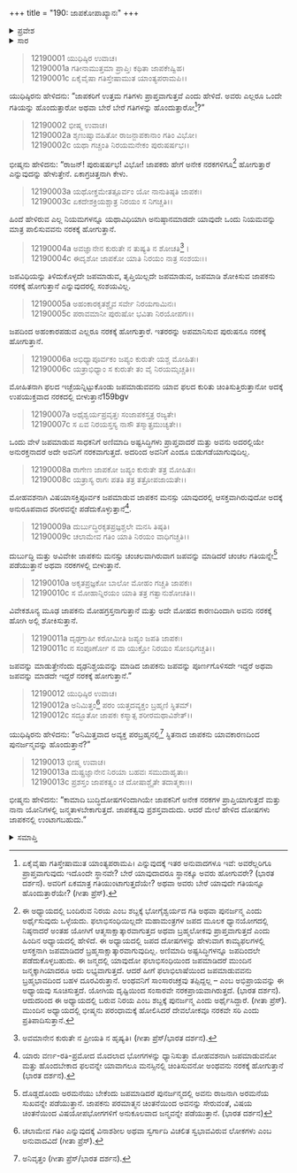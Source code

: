 +++
title = "190: ಜಾಪಕೋಪಾಖ್ಯಾನಃ"
+++

<details><summary>ಪ್ರವೇಶ</summary>


।।   ಓಂ ಓಂ ನಮೋ ನಾರಾಯಣಾಯ।।   ಶ್ರೀ ವೇದವ್ಯಾಸಾಯ ನಮಃ ।।

ಶ್ರೀ ಕೃಷ್ಣದ್ವೈಪಾಯನ ವೇದವ್ಯಾಸ ವಿರಚಿತ  

**ಶ್ರೀ ಮಹಾಭಾರತ**

**ಶಾಂತಿ ಪರ್ವ**

**ಮೋಕ್ಷಧರ್ಮ ಪರ್ವ**

**ಅಧ್ಯಾಯ 190**


</details>

<details><summary>ಸಾರ</summary>

ಜಪಯಜ್ಞದಲ್ಲಿ ದೋಷವುಂಟಾದರೆ ನರಕ (ಪುನರ್ಜನ್ಮ) ಪ್ರಾಪ್ತಿ (1-13).


</details>

> 12190001 ಯುಧಿಷ್ಠಿರ ಉವಾಚ।  
12190001a ಗತೀನಾಮುತ್ತಮಾ ಪ್ರಾಪ್ತಿಃ ಕಥಿತಾ ಜಾಪಕೇಷ್ವಿಹ।  
12190001c ಏಕೈವೈಷಾ ಗತಿಸ್ತೇಷಾಮುತ ಯಾಂತ್ಯಪರಾಮಪಿ।।

ಯುಧಿಷ್ಠಿರನು ಹೇಳಿದನು: “ಜಾಪಕರಿಗೆ ಉತ್ತಮ ಗತಿಗಳು ಪ್ರಾಪ್ತವಾಗುತ್ತವೆ ಎಂದು ಹೇಳಿದೆ. ಅವರು ಎಲ್ಲರೂ ಒಂದೇ ಗತಿಯನ್ನು ಹೊಂದುತ್ತಾರೋ ಅಥವಾ ಬೇರೆ ಬೇರೆ ಗತಿಗಳನ್ನು ಹೊಂದುತ್ತಾರೋ[^1]?”

> 12190002 ಭೀಷ್ಮ ಉವಾಚ।  
12190002a ಶೃಣುಷ್ವಾವಹಿತೋ ರಾಜನ್ಜಾಪಕಾನಾಂ ಗತಿಂ ವಿಭೋ।  
12190002c ಯಥಾ ಗಚ್ಚಂತಿ ನಿರಯಮನೇಕಂ ಪುರುಷರ್ಷಭ।।

ಭೀಷ್ಮನು ಹೇಳಿದನು: “ರಾಜನ್! ಪುರುಷರ್ಷಭ! ವಿಭೋ! ಜಾಪಕರು ಹೇಗೆ ಅನೇಕ ನರಕಗಳಿಗೂ[^2] ಹೋಗುತ್ತಾರೆ ಎನ್ನುವುದನ್ನು ಹೇಳುತ್ತೇನೆ. ಏಕಾಗ್ರಚಿತ್ತನಾಗಿ ಕೇಳು.

> 12190003a ಯಥೋಕ್ತಮೇತತ್ಪೂರ್ವಂ ಯೋ ನಾನುತಿಷ್ಠತಿ ಜಾಪಕಃ।  
12190003c ಏಕದೇಶಕ್ರಿಯಶ್ಚಾತ್ರ ನಿರಯಂ ಸ ನಿಗಚ್ಚತಿ।।

ಹಿಂದೆ ಹೇಳಿರುವ ಎಲ್ಲ ನಿಯಮಗಳನ್ನೂ ಯಥಾವಿಧಿಯಾಗಿ ಅನುಷ್ಠಾನಮಾಡದೇ ಯಾವುದೇ ಒಂದು ನಿಯಮವನ್ನು ಮಾತ್ರ ಪಾಲಿಸುವವನು ನರಕಕ್ಕೆ ಹೋಗುತ್ತಾನೆ.

> 12190004a ಅವಜ್ಞಾನೇನ ಕುರುತೇ ನ ತುಷ್ಯತಿ ನ ಶೋಚತಿ[^3]।  
12190004c ಈದೃಶೋ ಜಾಪಕೋ ಯಾತಿ ನಿರಯಂ ನಾತ್ರ ಸಂಶಯಃ।।

ಜಪವಿಧಿಯನ್ನು ತಿಳಿದುಕೊಳ್ಳದೇ ಜಪಮಾಡುವ, ತೃಪ್ತಿಯಿಲ್ಲದೇ ಜಪಮಾಡುವ, ಜಪಮಾಡಿ ಶೋಕಿಸುವ ಜಾಪಕನು ನರಕಕ್ಕೆ ಹೋಗುತ್ತಾನೆ ಎನ್ನುವುದರಲ್ಲಿ ಸಂಶಯವಿಲ್ಲ.

> 12190005a ಅಹಂಕಾರಕೃತಶ್ಚೈವ ಸರ್ವೇ ನಿರಯಗಾಮಿನಃ।  
12190005c ಪರಾವಮಾನೀ ಪುರುಷೋ ಭವಿತಾ ನಿರಯೋಪಗಃ।।

ಜಪದಿಂದ ಅಹಂಕಾರಪಡುವ ಎಲ್ಲರೂ ನರಕಕ್ಕೆ ಹೋಗುತ್ತಾರೆ. ಇತರರನ್ನು ಅಪಮಾನಿಸುವ ಪುರುಷನೂ ನರಕಕ್ಕೆ ಹೋಗುತ್ತಾನೆ.

> 12190006a ಅಭಿಧ್ಯಾಪೂರ್ವಕಂ ಜಪ್ಯಂ ಕುರುತೇ ಯಶ್ಚ ಮೋಹಿತಃ।  
12190006c ಯತ್ರಾಭಿಧ್ಯಾಂ ಸ ಕುರುತೇ ತಂ ವೈ ನಿರಯಮೃಚ್ಚತಿ।।

ಮೋಹಿತನಾಗಿ ಫಲದ ಇಚ್ಛೆಯನ್ನಿಟ್ಟುಕೊಂಡು ಜಪಮಾಡುವವನು ಯಾವ ಫಲದ ಕುರಿತು ಚಿಂತಿಸುತ್ತಿರುತ್ತಾನೋ ಅದಕ್ಕೆ ಉಪಯುಕ್ತವಾದ ನರಕದಲ್ಲಿ ಬೀಳುತ್ತಾನೆ159bgv

> 12190007a ಅಥೈಶ್ವರ್ಯಪ್ರವೃತ್ತಃ ಸಂಜಾಪಕಸ್ತತ್ರ ರಜ್ಯತೇ।  
12190007c ಸ ಏವ ನಿರಯಸ್ತಸ್ಯ ನಾಸೌ ತಸ್ಮಾತ್ಪ್ರಮುಚ್ಯತೇ।।

ಒಂದು ವೇಳೆ ಜಪಮಾಡುವ ಸಾಧಕನಿಗೆ ಅಣಿಮಾದಿ ಅಷ್ಟಸಿದ್ಧಿಗಳು ಪ್ರಾಪ್ತವಾದರೆ ಮತ್ತು ಅವನು ಅದರಲ್ಲಿಯೇ ಅನುರಕ್ತನಾದರೆ ಅದೇ ಅವನಿಗೆ ನರಕವಾಗುತ್ತದೆ. ಅದರಿಂದ ಅವನಿಗೆ ಎಂದೂ ಬಿಡುಗಡೆಯಾಗುವುದಿಲ್ಲ.

> 12190008a ರಾಗೇಣ ಜಾಪಕೋ ಜಪ್ಯಂ ಕುರುತೇ ತತ್ರ ಮೋಹಿತಃ।  
12190008c ಯತ್ರಾಸ್ಯ ರಾಗಃ ಪತತಿ ತತ್ರ ತತ್ರೋಪಜಾಯತೇ।।

ಮೋಹವಶನಾಗಿ ವಿಷಯಾಸಕ್ತಿಪೂರ್ವಕ ಜಪಮಾಡುವ ಜಾಪಕನ ಮನಸ್ಸು ಯಾವುದರಲ್ಲಿ ಆಸಕ್ತವಾಗಿರುವುದೋ ಅದಕ್ಕೆ ಅನುರೂಪವಾದ ಶರೀರವನ್ನೇ ಪಡೆದುಕೊಳ್ಳುತ್ತಾನೆ[^4].

> 12190009a ದುರ್ಬುದ್ಧಿರಕೃತಪ್ರಜ್ಞಶ್ಚಲೇ ಮನಸಿ ತಿಷ್ಠತಿ।  
12190009c ಚಲಾಮೇವ ಗತಿಂ ಯಾತಿ ನಿರಯಂ ವಾಧಿಗಚ್ಚತಿ।।

ದುರ್ಬುದ್ಧಿ ಮತ್ತು ಅವಿವೇಕೀ ಜಾಪಕನು ಮನಸ್ಸು ಚಂಚಲವಾಗಿರುವಾಗ ಜಪವನ್ನು ಮಾಡಿದರೆ ಚಂಚಲ ಗತಿಯನ್ನೇ[^5] ಪಡೆಯುತ್ತಾನೆ ಅಥವಾ ನರಕಗಳಲ್ಲಿ ಬೀಳುತ್ತಾನೆ.

> 12190010a ಅಕೃತಪ್ರಜ್ಞಕೋ ಬಾಲೋ ಮೋಹಂ ಗಚ್ಚತಿ ಜಾಪಕಃ।  
12190010c ಸ ಮೋಹಾನ್ನಿರಯಂ ಯಾತಿ ತತ್ರ ಗತ್ವಾನುಶೋಚತಿ।।

ವಿವೇಕಶೂನ್ಯ ಮೂಢ ಜಾಪಕನು ಮೋಹಗ್ರಸ್ತನಾಗುತ್ತಾನೆ ಮತ್ತು ಅದೇ ಮೋಹದ ಕಾರಣದಿಂದಾಗಿ ಅವನು ನರಕಕ್ಕೆ ಹೋಗಿ ಅಲ್ಲಿ ಶೋಕಿಸುತ್ತಾನೆ.

> 12190011a ದೃಢಗ್ರಾಹೀ ಕರೋಮೀತಿ ಜಪ್ಯಂ ಜಪತಿ ಜಾಪಕಃ।  
12190011c ನ ಸಂಪೂರ್ಣೋ ನ ವಾ ಯುಕ್ತೋ ನಿರಯಂ ಸೋಽಧಿಗಚ್ಚತಿ।।

ಜಪವನ್ನು ಮಾಡುತ್ತೇನೆಂದು ದೃಢನಿಶ್ಚಯವನ್ನು ಮಾಡಿದ ಜಾಪಕನು ಜಪವನ್ನು ಪೂರ್ಣಗೊಳಿಸದೇ ಇದ್ದರೆ ಅಥವಾ ಜಪವನ್ನು ಮಾಡದೇ ಇದ್ದರೆ ನರಕಕ್ಕೆ ಹೋಗುತ್ತಾನೆ.”

> 12190012 ಯುಧಿಷ್ಠಿರ ಉವಾಚ।  
12190012a ಅನಿಮಿತ್ತಂ[^6] ಪರಂ ಯತ್ತದವ್ಯಕ್ತಂ ಬ್ರಹ್ಮಣಿ ಸ್ಥಿತಮ್।  
12190012c ಸದ್ಭೂತೋ ಜಾಪಕಃ ಕಸ್ಮಾತ್ಸ ಶರೀರಮಥಾವಿಶೇತ್।।

ಯುಧಿಷ್ಠಿರನು ಹೇಳಿದನು: “ಅನಿಮಿತ್ತವಾದ ಅವ್ಯಕ್ತ ಪರಬ್ರಹ್ಮನಲ್ಲಿ[^7] ಸ್ಥಿತನಾದ ಜಾಪಕನು ಯಾವಕಾರಣದಿಂದ ಪುನರ್ಜನ್ಮವನ್ನು ಹೊಂದುತ್ತಾನೆ?”

> 12190013 ಭೀಷ್ಮ ಉವಾಚ।  
12190013a ದುಷ್ಪ್ರಜ್ಞಾನೇನ ನಿರಯಾ ಬಹವಃ ಸಮುದಾಹೃತಾಃ।  
12190013c ಪ್ರಶಸ್ತಂ ಜಾಪಕತ್ವಂ ಚ ದೋಷಾಶ್ಚೈತೇ ತದಾತ್ಮಕಾಃ।।

ಭೀಷ್ಮನು ಹೇಳಿದನು: “ಕಾಮಾದಿ ಬುದ್ಧಿದೋಷಗಳಿಂದಾಗಿಯೇ ಜಾಪಕನಿಗೆ ಅನೇಕ ನರಕಗಳ ಪ್ರಾಪ್ತಿಯಾಗುತ್ತದೆ ಮತ್ತು ನಾನಾ ಯೋನಿಗಳಲ್ಲಿ ಜನ್ಮತಾಳಬೇಕಾಗುತ್ತದೆ. ಜಾಪಕತ್ವವು ಪ್ರಶಸ್ತವಾದುದು. ಆದರೆ ಮೇಲೆ ಹೇಳಿದ ದೋಷಗಳು ಜಾಪಕನಲ್ಲಿ ಉಂಟಾಗಬಹುದು.”

<details><summary>ಸಮಾಪ್ತಿ</summary>

ಇತಿ ಶ್ರೀಮಹಾಭಾರತೇ ಶಾಂತಿಪರ್ವಣಿ ಮೋಕ್ಷಧರ್ಮಪರ್ವಣಿ ಜಾಪಕೋಪಾಖ್ಯಾನೇ ನವತ್ಯಧಿಕಶತಮೋಽಧ್ಯಾಯಃ।।  
ಇದು ಶ್ರೀಮಹಾಭಾರತದಲ್ಲಿ ಶಾಂತಿಪರ್ವದಲ್ಲಿ ಮೋಕ್ಷಧರ್ಮಪರ್ವದಲ್ಲಿ ಜಾಪಕೋಪಾಖ್ಯಾನ ಎನ್ನುವ ನೂರಾತೊಂಭತ್ತನೇ ಅಧ್ಯಾಯವು.


</details>

[^1]: ಏಕೈವೈಷಾ ಗತಿಸ್ತೇಷಾಮುತ ಯಾಂತ್ಯಪರಾಮಪಿ।   ಎನ್ನುವುದಕ್ಕೆ ಇತರ ಅನುವಾದಗಳೂ ಇವೆ: ಅವರೆಲ್ಲರಿಗೂ ಪ್ರಾಪ್ತವಾಗುವುದು ಇದೊಂದೇ ಸ್ಥಾನವೇ? ಬೇರೆ ಯಾವುದಾದರೂ ಸ್ಥಾನಕ್ಕೂ ಅವರು ಹೋಗುವರೇ? (ಭಾರತ ದರ್ಶನ). ಅವರಿಗೆ ಏಕಮಾತ್ರ ಗತಿಯುಂಟಾಗುತ್ತದೆಯೇ? ಅಥವಾ ಅವರು ಬೇರೆ ಯಾವುದೇ ಗತಿಯನ್ನೂ ಹೊಂದುತ್ತಾರೆಯೇ? (ಗೀತಾ ಪ್ರೆಸ್).

[^2]: ಈ ಅಧ್ಯಾಯದಲ್ಲಿ ಬಂದಿರುವ ನಿರಯ ಎಂಬ ಶಬ್ದಕ್ಕೆ ಭೋಗೈಶ್ವರ್ಯದ ಗತಿ ಅಥವಾ ಪುನರ್ಜನ್ಮ ಎಂದು ಅರ್ಥೈಸುವುದು ಒಳ್ಳೆಯದು. ಫಲಾಭಿಸಂಧಿಯಿಲ್ಲದೇ ಮಹಾಮಂತ್ರಗಳ ಜಪದ ಮೂಲಕ ಧ್ಯಾನಯೋಗದಲ್ಲಿ ನಿಷ್ಠನಾದರೆ ಅಂತಹ ಯೋಗಿಗೆ ಆತ್ಮಸಾಕ್ಷಾತ್ಕಾರವಾಗುತ್ತದ ಅಥವಾ ಬ್ರಹ್ಮಲೋಕವು ಪ್ರಾಪ್ತವಾಗುತ್ತದೆ ಎಂದು ಹಿಂದಿನ ಅಧ್ಯಾಯದಲ್ಲಿ ಹೇಳಿದೆ. ಈ ಅಧ್ಯಾಯದಲ್ಲಿ ಜಪದ ದೋಷಗಳನ್ನು ಹೇಳುವಾಗ ಕಾಮ್ಯಫಲಗಳಲ್ಲಿ ಆಸಕ್ತನಾಗಿ ಜಪಮಾಡಿದರೆ ಬ್ರಹ್ಮಸಾಕ್ಷಾತ್ಕಾರವಾಗುವುದಿಲ್ಲ. ಅಣಿಮಾದಿ ಅಷ್ಟಸಿದ್ಧಿಗಳನ್ನೂ ಜಪದಿಂದಲೇ ಪಡೆದುಕೊಳ್ಳಬಹುದು. ಈ ಜನ್ಮದಲ್ಲಿ ಯಾವುದೋ ಫಲಾಭಿಸಂಧಿಯಿಂದ ಜಪಮಾಡಿದರೆ ಮುಂದಿನ ಜನ್ಮಕ್ಕಾಗಿಯಾದರೂ ಅದು ಲಭ್ಯವಾಗುತ್ತದೆ. ಆದರೆ ಹೀಗೆ ಫಲಾಭಿಲಾಷೆಯಿಂದ ಜಪಮಾಡುವವನು ಬ್ರಹ್ಮಭಾವದಿಂದ ಬಹಳ ದೂರವಿರುತ್ತಾನೆ. ಅಂಥವನಿಗೆ ಸಾಂಸಾರಚಕ್ರವು ತಪ್ಪಿದ್ದಲ್ಲ – ಎಂಬ ಅಭಿಪ್ರಾಯವನ್ನು ಈ ಅಧ್ಯಾಯವು ಸೂಚಿಸುತ್ತದೆ. ಯೋಗಿಯ ದೃಷ್ಟಿಯಿಂದ ಸಂಸಾರವೇ ನರಕಪ್ರಾಯವಾಗಿರುತ್ತದೆ. (ಭಾರತ ದರ್ಶನ). ಆದುದರಿಂದ ಈ ಅಧ್ಯಾಯದಲ್ಲಿ ಬರುವ ನಿರಯ ಎಂಬ ಶಬ್ದಕ್ಕೆ ಪುನರ್ಜನ್ಮ ಎಂದು ಅರ್ಥೈಸಿದ್ದಾರೆ. (ಗೀತಾ ಪ್ರೆಸ್). ಮುಂದಿನ ಅಧ್ಯಾಯದಲ್ಲಿ ಭೀಷ್ಮನು ಪರಂಧಾಮಕ್ಕೆ ಹೋಲಿಸಿದರೆ ದೇವಲೋಕವೂ ನರಕವೇ ಸರಿ ಎಂದು ಪ್ರತಿಪಾದಿಸುತ್ತಾನೆ.

[^3]: ಅವಮಾನೇನ ಕುರುತೇ ನ ಪ್ರೀಯತಿ ನ ಹೃಷ್ಯತಿ।   (ಗೀತಾ ಪ್ರೆಸ್/ಭಾರತ ದರ್ಶನ).

[^4]: ಯಾರು ವರ್ಣ-ರತಿ-ಪ್ರಮೋದ ಮೊದಲಾದ ಭೋಗಗಳನ್ನು ಧ್ಯಾನಿಸುತ್ತಾ ಮೋಹವಶನಾಗಿ ಜಪಮಾಡುವನೋ ಮತ್ತು ಹೊಂದಬೇಕಾದ ಫಲವನ್ನೇ ಯಾವಾಗಲೂ ಮನಸ್ಸಿನಲ್ಲಿ ಚಿಂತಿಸುವನೋ ಅಂಥವನು ನರಕಕ್ಕೆ ಹೋಗುತ್ತಾನೆ (ಭಾರತ ದರ್ಶನ).

[^5]: ದೊಡ್ಡದೊಂದು ಅರಮನೆಯು ಬೇಕೆಂದು ಜಪಮಾಡಿದರೆ ಪುನರ್ಜನ್ಮದಲ್ಲಿ ಅವನು ರಾಜನಾಗಿ ಅರಮನೆಯ ಸುಖವನ್ನೇ ಪಡೆಯುತ್ತಾನೆ. ಜಾಪಕನು ಪರಮಾತ್ಮನ ಚಿಂತನೆಯಿಂದ ಅವನನ್ನು ಸೇರುವಂತೆ, ವಿಷಯ ಚಿಂತನೆಯಿಂದ ವಿಷಯೋಪಭೋಗಗಳಿಗೆ ಅನುಕೂಲವಾದ ಜನ್ಮವನ್ನೇ ಪಡೆಯುತ್ತಾನೆ. (ಭಾರತ ದರ್ಶನ)

[^6]: ಚಲಾಮೇವ ಗತಿಂ ಎನ್ನುವುದಕ್ಕೆ ವಿನಾಶಶೀಲ ಅಥವಾ ಸ್ವರ್ಗಾದಿ ವಿಚಲಿತ ಸ್ವಭಾವವಿರುವ ಲೋಕಗಳು ಎಂಬ ಅನುವಾದವಿದೆ (ಗೀತಾ ಪ್ರೆಸ್).

[^7]: ಅನಿವೃತ್ತಂ (ಗೀತಾ ಪ್ರೆಸ್/ಭಾರತ ದರ್ಶನ).

